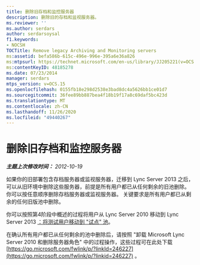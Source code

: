 ```yaml
---
title: 删除旧存档和监控服务器
description: 删除旧的存档和监视服务器。
ms.reviewer: ''
ms.author: serdars
author: serdarsoysal
f1.keywords:
- NOCSH
TOCTitle: Remove legacy Archiving and Monitoring servers
ms:assetid: befa586b-615c-496e-996e-395a6e36a826
ms:mtpsurl: https://technet.microsoft.com/en-us/library/JJ205221(v=OCS.15)
ms:contentKeyID: 48185278
ms.date: 07/23/2014
manager: serdars
mtps_version: v=OCS.15
ms.openlocfilehash: 0155fb18e298d2538e3bad8dc4a5626bb1ce01d7
ms.sourcegitcommit: 36fee89bb887bea4f18b19f17a8c69daf5bc423d
ms.translationtype: MT
ms.contentlocale: zh-CN
ms.lasthandoff: 11/26/2020
ms.locfileid: "49440267"
---
```

# <a name="remove-legacy-archiving-and-monitoring-servers"></a>删除旧存档和监控服务器

<div data-xmlns="http://www.w3.org/1999/xhtml">

<div class="topic" data-xmlns="http://www.w3.org/1999/xhtml" data-msxsl="urn:schemas-microsoft-com:xslt" data-cs="https://msdn.microsoft.com/">

<div data-asp="https://msdn2.microsoft.com/asp">



</div>

<div id="mainSection">

<div id="mainBody">

<span> </span>

_**主题上次修改时间：** 2012-10-19_

如果你的旧部署包含存档服务器或监视服务器，迁移到 Lync Server 2013 之后，可以从旧环境中删除这些服务器，前提是所有用户都已从任何剩余的旧池删除。 你可以按任意顺序删除存档服务器或监视服务器。 关键要求是所有用户都已从剩余的任何旧版池中删除。

你可以按照第4阶段中概述的过程将用户从 Lync Server 2010 移动到 Lync Server 2013 [：将测试用户移动到 "试点" 池](phase-4-move-test-users-to-the-pilot-pool.md)。

在确认所有用户都已从任何剩余的池中删除后，请按照 "卸载 Microsoft Lync Server 2010 和删除服务器角色" 中的过程操作，这些过程可在此处下载 [https://go.microsoft.com/fwlink/p/?linkId=246227](https://go.microsoft.com/fwlink/p/?linkid=246227) 。

</div>

<span> </span>

</div>

</div>

</div>

